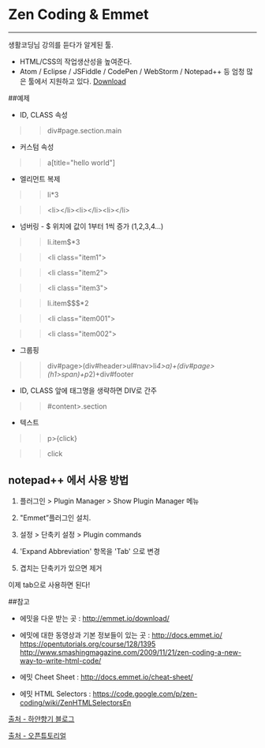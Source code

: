 # Zen Coding & Emmet

----
생활코딩님 강의를  듣다가 알게된 툴.

- HTML/CSS의 작업생산성을 높여준다.
- Atom / Eclipse / JSFiddle / CodePen / WebStorm / Notepad++ 등 엄청 많은 툴에서 지원하고 있다. [Download](https://emmet.io/download/)


##예제

- ID, CLASS 속성

>>div#page.section.main

>><div id="page" class="section main"></div>

- 커스텀 속성

>>a[title="hello world"]

>><a title="hello world"></a>

- 엘리먼트 복제

>> li*3

>> \<li>\</li>\<li>\</li>\<li>\</li>

- 넘버링 - $ 위치에 값이 1부터 1씩 증가 (1,2,3,4...)

>> li.item$*3

>> \<li class="item1"></li>

>> \<li class="item2"></li>

>> \<li class="item3"></li>
 
>> li.item$$$*2

>> \<li class="item001"></li>

>> \<li class="item002"></li>

- 그룹핑

>>div#page>(div#header>ul#nav>li*4>a)+(div#page>(h1>span)+p*2)+div#footer

- ID, CLASS 앞에 태그명을 생략하면 DIV로 간주

>>\#content>.section

>><div id="content"><div class="section"></div></div>

- 텍스트

>>p>{click}

>><p>click</p>

## notepad++ 에서 사용 방법

1. 플러그인 > Plugin Manager > Show Plugin Manager 메뉴

2. "Emmet”플러그인 설치.

3. 설정 > 단축키 설정 > Plugin commands

4. 'Expand Abbreviation' 항목을 'Tab' 으로 변경

5. 겹치는 단축키가 있으면 제거

이제 tab으로 사용하면 된다!


##참고

* 에밋을 다운 받는 곳 : http://emmet.io/download/
* 에밋에 대한 동영상과 기본 정보들이 있는 곳 : 
http://docs.emmet.io/
https://opentutorials.org/course/128/1395
http://www.smashingmagazine.com/2009/11/21/zen-coding-a-new-way-to-write-html-code/

* 에밋 Cheet Sheet : http://docs.emmet.io/cheat-sheet/
* 에밋 HTML Selectors : https://code.google.com/p/zen-coding/wiki/ZenHTMLSelectorsEn

[출처 - 하얀향기 블로그](http://blog.naver.com/PostView.nhn?blogId=jenycrous&logNo=220379549582&parentCategoryNo=&categoryNo=59&viewDate=&isShowPopularPosts=true&from=search)

[출처 - 오픈튜토리얼](https://opentutorials.org/course/128/1395)


